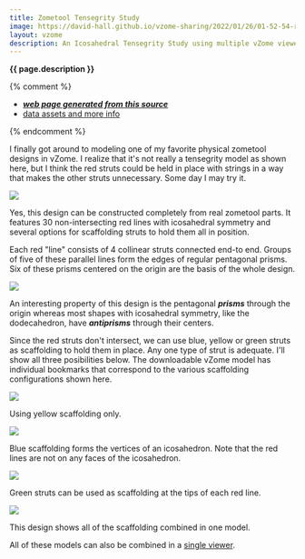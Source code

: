 ```yaml
---
title: Zometool Tensegrity Study
image: https://david-hall.github.io/vzome-sharing/2022/01/26/01-52-54-red-tensegrity-study/red-tensegrity-study.png
layout: vzome
description: An Icosahedral Tensegrity Study using multiple vZome viewers.
---
```

__{{ page.description }}__

{% comment %}
 - [***web page generated from this source***][post]
 - [data assets and more info][github]

[post]: <https://david-hall.github.io/vzome-sharing/2022/01/26/red-tensegrity-study-01-52-54.html>
[github]: <https://github.com/david-hall/vzome-sharing/tree/main/2022/01/26/01-52-54-red-tensegrity-study/>
{% endcomment %}

I finally got around to modeling one of my favorite physical zometool designs in vZome. 
I realize that it's not really a tensegrity model as shown here, but I think the red struts could be held in place with strings in a way that makes the other struts unnecessary. Some day I may try it.

<img src="https://david-hall.github.io/vzome-sharing/2022/01/26/01-52-54-red-tensegrity-study/20220126-red-tensegrity-study-photo-014907.jpg" />

Yes, this design can be constructed completely from real zometool parts. It features 30 non-intersecting red lines with icosahedral symmetry and several options for scaffolding struts to hold them all in position.

Each red "line" consists of 4 collinear struts connected end-to end. Groups of five of these parallel lines form the edges of regular pentagonal prisms. Six of these prisms centered on the origin are the basis of the whole design.

<vzome-viewer style="width: 100%; height: 65vh;"
       src="https://david-hall.github.io/vzome-sharing/2022/01/26/01-41-37-red-tensegrity-study/red-tensegrity-study.vZome" >
  <img src="https://david-hall.github.io/vzome-sharing/2022/01/26/01-41-37-red-tensegrity-study/red-tensegrity-study.png" />
</vzome-viewer>

An interesting property of this design is the pentagonal *__prisms__* through the origin whereas most shapes with icosahedral symmetry, like the dodecahedron, have *__antiprisms__* through their centers.

Since the red struts don't intersect, we can use blue, yellow or green struts as scaffolding to hold them in place. Any one type of strut is adequate. I'll show all three posibilities below. The downloadable vZome model has individual bookmarks that correspond to the various scaffolding configurations shown here.

<vzome-viewer style="width: 100%; height: 65vh;"
       src="https://david-hall.github.io/vzome-sharing/2022/01/26/01-51-45-red-tensegrity-study/red-tensegrity-study.vZome" >
  <img src="https://david-hall.github.io/vzome-sharing/2022/01/26/01-51-45-red-tensegrity-study/red-tensegrity-study.png" />
</vzome-viewer>

Using yellow scaffolding only.

<vzome-viewer style="width: 100%; height: 65vh;"
       src="https://david-hall.github.io/vzome-sharing/2022/01/26/01-52-11-red-tensegrity-study/red-tensegrity-study.vZome" >
  <img src="https://david-hall.github.io/vzome-sharing/2022/01/26/01-52-11-red-tensegrity-study/red-tensegrity-study.png" />
</vzome-viewer>

Blue scaffolding forms the vertices of an icosahedron. Note that the red lines are not on any faces of the icosahedron.

<vzome-viewer style="width: 100%; height: 65vh;"
       src="https://david-hall.github.io/vzome-sharing/2022/01/26/01-52-26-red-tensegrity-study/red-tensegrity-study.vZome" >
  <img src="https://david-hall.github.io/vzome-sharing/2022/01/26/01-52-26-red-tensegrity-study/red-tensegrity-study.png" />
</vzome-viewer>

Green struts can be used as scaffolding at the tips of each red line.

<vzome-viewer style="width: 100%; height: 65vh;"
       src="https://david-hall.github.io/vzome-sharing/2022/01/26/01-52-54-red-tensegrity-study/red-tensegrity-study.vZome" >
  <img src="https://david-hall.github.io/vzome-sharing/2022/01/26/01-52-54-red-tensegrity-study/red-tensegrity-study.png" />
</vzome-viewer>

This design shows all of the scaffolding combined in one model.

All of these models can also be combined in a [single viewer](https://david-hall.github.io/vzome-sharing/test/multi-src-vzome-viewer-study.html).
